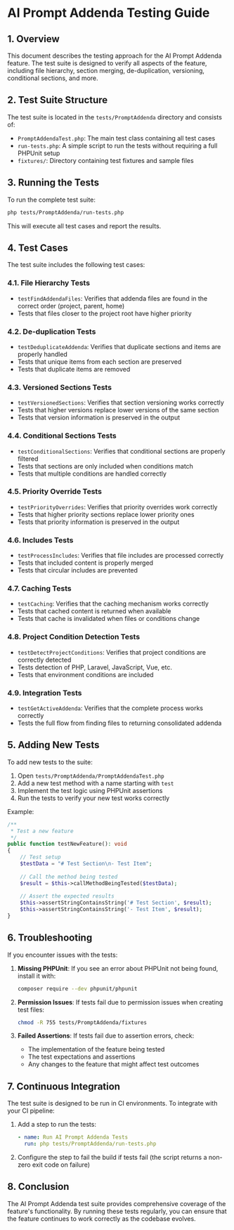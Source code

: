 # AI Prompt Addenda Testing Guide

## 1. Overview

This document describes the testing approach for the AI Prompt Addenda feature. The test suite is designed to verify all aspects of the feature, including file hierarchy, section merging, de-duplication, versioning, conditional sections, and more.

## 2. Test Suite Structure

The test suite is located in the `tests/PromptAddenda` directory and consists of:

- `PromptAddendaTest.php`: The main test class containing all test cases
- `run-tests.php`: A simple script to run the tests without requiring a full PHPUnit setup
- `fixtures/`: Directory containing test fixtures and sample files

## 3. Running the Tests

To run the complete test suite:

```bash
php tests/PromptAddenda/run-tests.php
```

This will execute all test cases and report the results.

## 4. Test Cases

The test suite includes the following test cases:

### 4.1. File Hierarchy Tests

- `testFindAddendaFiles`: Verifies that addenda files are found in the correct order (project, parent, home)
- Tests that files closer to the project root have higher priority

### 4.2. De-duplication Tests

- `testDeduplicateAddenda`: Verifies that duplicate sections and items are properly handled
- Tests that unique items from each section are preserved
- Tests that duplicate items are removed

### 4.3. Versioned Sections Tests

- `testVersionedSections`: Verifies that section versioning works correctly
- Tests that higher versions replace lower versions of the same section
- Tests that version information is preserved in the output

### 4.4. Conditional Sections Tests

- `testConditionalSections`: Verifies that conditional sections are properly filtered
- Tests that sections are only included when conditions match
- Tests that multiple conditions are handled correctly

### 4.5. Priority Override Tests

- `testPriorityOverrides`: Verifies that priority overrides work correctly
- Tests that higher priority sections replace lower priority ones
- Tests that priority information is preserved in the output

### 4.6. Includes Tests

- `testProcessIncludes`: Verifies that file includes are processed correctly
- Tests that included content is properly merged
- Tests that circular includes are prevented

### 4.7. Caching Tests

- `testCaching`: Verifies that the caching mechanism works correctly
- Tests that cached content is returned when available
- Tests that cache is invalidated when files or conditions change

### 4.8. Project Condition Detection Tests

- `testDetectProjectConditions`: Verifies that project conditions are correctly detected
- Tests detection of PHP, Laravel, JavaScript, Vue, etc.
- Tests that environment conditions are included

### 4.9. Integration Tests

- `testGetActiveAddenda`: Verifies that the complete process works correctly
- Tests the full flow from finding files to returning consolidated addenda

## 5. Adding New Tests

To add new tests to the suite:

1. Open `tests/PromptAddenda/PromptAddendaTest.php`
2. Add a new test method with a name starting with `test`
3. Implement the test logic using PHPUnit assertions
4. Run the tests to verify your new test works correctly

Example:

```php
/**
 * Test a new feature
 */
public function testNewFeature(): void
{
    // Test setup
    $testData = "# Test Section\n- Test Item";
    
    // Call the method being tested
    $result = $this->callMethodBeingTested($testData);
    
    // Assert the expected results
    $this->assertStringContainsString('# Test Section', $result);
    $this->assertStringContainsString('- Test Item', $result);
}
```

## 6. Troubleshooting

If you encounter issues with the tests:

1. **Missing PHPUnit**: If you see an error about PHPUnit not being found, install it with:
   ```bash
   composer require --dev phpunit/phpunit
   ```

2. **Permission Issues**: If tests fail due to permission issues when creating test files:
   ```bash
   chmod -R 755 tests/PromptAddenda/fixtures
   ```

3. **Failed Assertions**: If tests fail due to assertion errors, check:
   - The implementation of the feature being tested
   - The test expectations and assertions
   - Any changes to the feature that might affect test outcomes

## 7. Continuous Integration

The test suite is designed to be run in CI environments. To integrate with your CI pipeline:

1. Add a step to run the tests:
   ```yaml
   - name: Run AI Prompt Addenda Tests
     run: php tests/PromptAddenda/run-tests.php
   ```

2. Configure the step to fail the build if tests fail (the script returns a non-zero exit code on failure)

## 8. Conclusion

The AI Prompt Addenda test suite provides comprehensive coverage of the feature's functionality. By running these tests regularly, you can ensure that the feature continues to work correctly as the codebase evolves.
